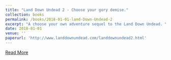 ```yaml
---
title: "Land Down Undead 2 - Choose your gory demise."
collection: books
permalink: /books/2018-01-01-land-Down-Undead-2
excerpt: "A choose your own adventure sequel to the Land Down Undead. You are a journalist from the UK on a bus tour of Australia's zombie wasteland. What could go wrong?"
date: 2018-01-01
venue: ''
paperurl: 'http://www.landdownundead.com/landdownundead2.html'
---
```


[Read More](http://www.landdownundead.com/landdownundead2.html)


